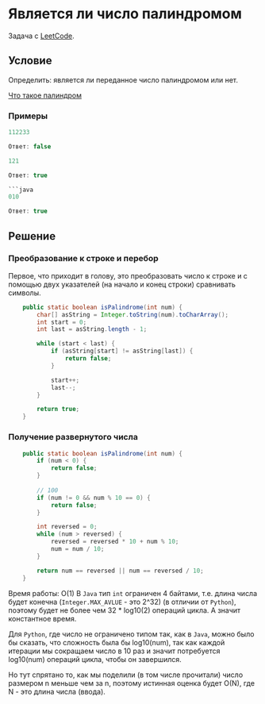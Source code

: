 # Является ли число палиндромом

Задача с [LeetCode](https://leetcode.com/problems/palindrome-number/description/).

## Условие

Определить: является ли переданное число палиндромом или нет.

[Что такое палиндром](https://ru.wikipedia.org/wiki/%D0%9F%D0%B0%D0%BB%D0%B8%D0%BD%D0%B4%D1%80%D0%BE%D0%BC)

### Примеры

```java
112233

Ответ: false
```

```java
121

Ответ: true

```java
010

Ответ: true
```

## Решение

### Преобразование к строке и перебор

Первое, что приходит в голову, это преобразовать число к строке и с помощью двух указателей (на начало и конец строки) сравнивать символы.

```java
    public static boolean isPalindrome(int num) {
        char[] asString = Integer.toString(num).toCharArray();
        int start = 0;
        int last = asString.length - 1;

        while (start < last) {
            if (asString[start] != asString[last]) {
                return false;
            }

            start++;
            last--;
        }

        return true;
    }
```

### Получение развернутого числа

```java
    public static boolean isPalindrome(int num) {
        if (num < 0) {
            return false;
        }
        
        // 100
        if (num != 0 && num % 10 == 0) {
            return false;
        }

        int reversed = 0;
        while (num > reversed) {
            reversed = reversed * 10 + num % 10;
            num = num / 10;
        }

        return num == reversed || num == reversed / 10;
    }
```

Время работы: O(1)
В `Java` тип `int` ограничен 4 байтами, т.е. длина числа будет конечна (`Integer.MAX_AVLUE` - это 2^32) (в отличии от `Python`), поэтому будет не более чем 32 * log10(2) операций цикла. А значит константное время.

Для `Python`, где число не ограничено типом так, как в `Java`, можно было бы сказать, что сложность была бы log10(num), так как каждой итерации мы сокращаем число в 10 раз и значит потребуется log10(num) операций цикла, чтобы он завершился.

Но тут спрятано то, как мы поделили (в том числе прочитали) число размером n меньше чем за n, поэтому истинная оценка будет O(N), где N - это длина числа (ввода).
